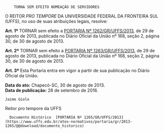         TORNA SEM EFEITO NOMEAÇÃO DE SERVIDORES  

O REITOR *PRO TEMPORE* DA UNIVERSIDADE FEDERAL DA FRONTEIRA SUL (UFFS), no uso de suas atribuições legais, resolve:

 **Art. 1º** TORNAR sem efeito a [PORTARIA Nº 1262/GR/UFFS/2013](https://www.uffs.edu.br/atos-normativos/portaria/gr/2013-1262), de 29 de agosto de 2013, publicada no Diário Oficial da União nº 168, seção 2, página 30, de 30 de agosto de 2013.

 **Art. 2º** TORNAR sem efeito a [PORTARIA Nº 1263/GR/UFFS/2013](https://www.uffs.edu.br/atos-normativos/portaria/gr/2013-1263), de 29 de agosto de 2013, publicada no Diário Oficial da União nº 168, seção 2, página 30, de 30 de agosto de 2013.

 **Art. 3º** Esta Portaria entra em vigor a partir de sua publicação no Diário Oficial da União.

   **Data do ato:** Chapecó-SC, 30 de agosto de 2013.   
 **Data de publicação:**  28 de setembro de 2016. 

    Jaime Giolo   
 Reitor pro tempore da UFFS 

      Documento Histórico  [PORTARIA Nº 1265/GR/UFFS/2013](https://www.uffs.edu.br/atos-normativos/portaria/gr/2013-1265/@@download/documento_historico)     
      